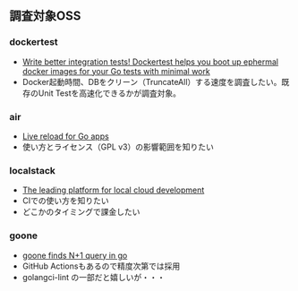 ## 調査対象OSS
### dockertest
- [Write better integration tests! Dockertest helps you boot up ephermal docker images for your Go tests with minimal work](https://github.com/ory/dockertest)
- Docker起動時間、DBをクリーン（TruncateAll）する速度を調査したい。既存のUnit Testを高速化できるかが調査対象。

### air
- [Live reload for Go apps](https://github.com/cosmtrek/air)
- 使い方とライセンス（GPL v3）の影響範囲を知りたい

### localstack
- [The leading platform for local cloud development](https://github.com/localstack)
- CIでの使い方を知りたい
- どこかのタイミングで課金したい


### goone
- [goone finds N+1 query in go](https://github.com/masibw/goone)
- GitHub Actionsもあるので精度次第では採用
- golangci-lint の一部だと嬉しいが・・・
